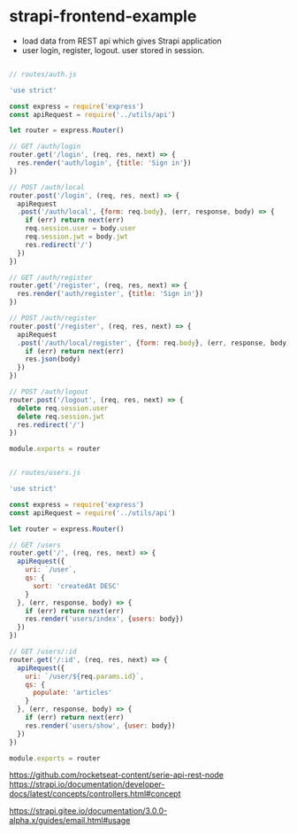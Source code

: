 # strapi-frontend-example

- load data from REST api which gives Strapi application
- user login, register, logout. user stored in session.

```javascript

// routes/auth.js

'use strict'

const express = require('express')
const apiRequest = require('../utils/api')

let router = express.Router()

// GET /auth/login
router.get('/login', (req, res, next) => {
  res.render('auth/login', {title: 'Sign in'})
})

// POST /auth/local
router.post('/login', (req, res, next) => {
  apiRequest
  .post('/auth/local', {form: req.body}, (err, response, body) => {
    if (err) return next(err)
    req.session.user = body.user
    req.session.jwt = body.jwt
    res.redirect('/')
  })
})

// GET /auth/register
router.get('/register', (req, res, next) => {
  res.render('auth/register', {title: 'Sign in'})
})

// POST /auth/register
router.post('/register', (req, res, next) => {
  apiRequest
  .post('/auth/local/register', {form: req.body}, (err, response, body) => {
    if (err) return next(err)
    res.json(body)
  })
})

// POST /auth/logout
router.post('/logout', (req, res, next) => {
  delete req.session.user
  delete req.session.jwt
  res.redirect('/')
})

module.exports = router
```

```javascript

// routes/users.js

'use strict'

const express = require('express')
const apiRequest = require('../utils/api')

let router = express.Router()

// GET /users
router.get('/', (req, res, next) => {
  apiRequest({
    uri: `/user`,
    qs: {
      sort: 'createdAt DESC'
    }
  }, (err, response, body) => {
    if (err) return next(err)
    res.render('users/index', {users: body})
  })
})

// GET /users/:id
router.get('/:id', (req, res, next) => {
  apiRequest({
    uri: `/user/${req.params.id}`,
    qs: {
      populate: 'articles'
    }
  }, (err, response, body) => {
    if (err) return next(err)
    res.render('users/show', {user: body})
  })
})

module.exports = router

```


https://github.com/rocketseat-content/serie-api-rest-node
https://strapi.io/documentation/developer-docs/latest/concepts/controllers.html#concept

https://strapi.gitee.io/documentation/3.0.0-alpha.x/guides/email.html#usage